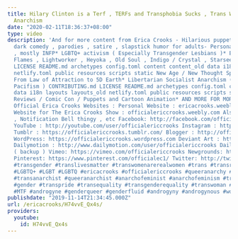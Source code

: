 ```yaml
---
title: Hilary Clinton is a Terf , TERFs and Transphobia Sucks , Trans Woman and Queer
  Anarchism
date: "2020-02-11T18:36:37+08:00"
type: video
description: 'And for more content from Erica Crooks - Hilarious puppet and cartoon
  dark comedy , parodies , satire , slapstick humor for adults- Personality Type Science
  , mostly INFP* LGBTQ+ activism ( Especially Transgender Lesbians )* Empath : Twin
  Flames , Lightworker , Heyoka , Old Soul , Indigo / Crystal , Starseeds CONTRIBUTING.md
  LICENSE README.md archetypes config.toml content content_old data i18n layouts layouts_old
  netlify.toml public resources scripts static New Age / New Thought Spirituality
  From Law of Attraction to 5D Earth* Libertarian Socialist Anarchism ( Cultural /
  Pacifism ) CONTRIBUTING.md LICENSE README.md archetypes config.toml content content_old
  data i18n layouts layouts_old netlify.toml public resources scripts static Pop Culture
  Reviews / Comic Con / Puppets and Cartoon Animation* AND MORE FOR MORE visit The
  Official Erica Crooks Websites : Personal Website : ericacrooks.weebly.com Official
  Website for The Erica Crooks Show : officialericcrooks.weebly.com Also Like , Subscribe
  , Notification Bell thingy , etc Facebook: http://facebook.com/officialericcrooks
  YouTube : http://youtube.com/user/officialericcrooks Instagram : http://Instagram.com/officialericcrooks/
  Tumblr : https://officialericcrooks.tumblr.com/ Blogger : http://officialericcrooks.blogspot.com/
  WordPress: https://officialericcrooks.wordpress.com Deviant Art : https://www.deviantart.com/officialericcrooks
  Dailymotion : http://www.dailymotion.com/user/officialericcrooks Dailymotion : http://www.dailymotion.com/user/officialericcrooks1
  ( backup ) Vimeo: https://vimeo.com/officialericcrooks Newgrounds: http://officialericcrooks.newgrounds.com
  Pinterest: https://www.pinterest.com/officialec1/ Twitter: http://twitter.com/crooks_erica
  #transgender #translivesmatter #transwomenarerealwomen #trans #transrightsarehumanrights
  #LGBTQ+ #LGBT #LGBTQ #ericacrooks #officialericcrooks #queeranarchy #queeranarchism
  #transanarchist #queeranarchist #anarchofeminist #anarchofeminism #transphobia #nonbinary
  #gender #transpride #transequality #transgenderequality #transwoman #transgenderwoman
  #MTF #androgyne #genderqueer #genderfluid #androgyny #androgynous #wontbeerased'
publishdate: "2019-11-14T21:34:45.000Z"
url: /ericacrooks/H74vvE_Qx4s/
providers:
  youtube:
    id: H74vvE_Qx4s
---
```


